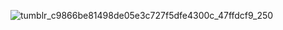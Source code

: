 ![tumblr_c9866be81498de05e3c727f5dfe4300c_47ffdcf9_250](https://github.com/user-attachments/assets/21be55ec-53b6-4236-96a6-f94494f3d68f)
